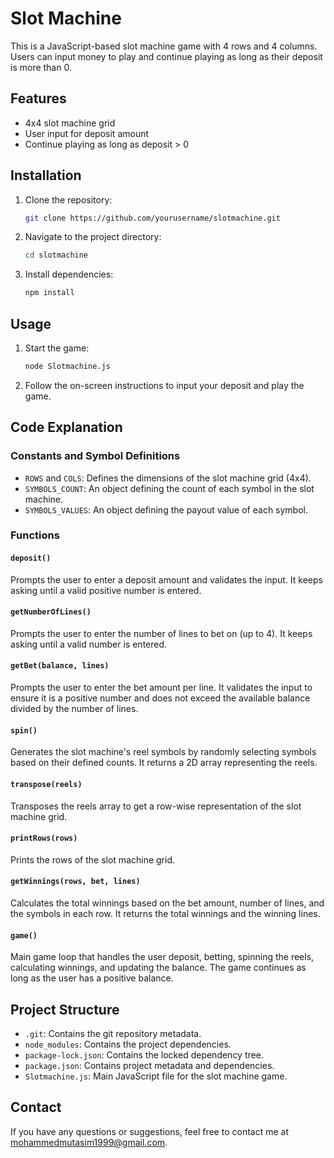 # Slot Machine

This is a JavaScript-based slot machine game with 4 rows and 4 columns. Users can input money to play and continue playing as long as their deposit is more than 0.

## Features

- 4x4 slot machine grid
- User input for deposit amount
- Continue playing as long as deposit > 0

## Installation

1. Clone the repository:
    ```sh
    git clone https://github.com/yourusername/slotmachine.git
    ```
2. Navigate to the project directory:
    ```sh
    cd slotmachine
    ```
3. Install dependencies:
    ```sh
    npm install
    ```

## Usage

1. Start the game:
    ```sh
    node Slotmachine.js
    ```

2. Follow the on-screen instructions to input your deposit and play the game.

## Code Explanation

### Constants and Symbol Definitions

- `ROWS` and `COLS`: Defines the dimensions of the slot machine grid (4x4).
- `SYMBOLS_COUNT`: An object defining the count of each symbol in the slot machine.
- `SYMBOLS_VALUES`: An object defining the payout value of each symbol.

### Functions

#### `deposit()`
Prompts the user to enter a deposit amount and validates the input. It keeps asking until a valid positive number is entered.

#### `getNumberOfLines()`
Prompts the user to enter the number of lines to bet on (up to 4). It keeps asking until a valid number is entered.

#### `getBet(balance, lines)`
Prompts the user to enter the bet amount per line. It validates the input to ensure it is a positive number and does not exceed the available balance divided by the number of lines.

#### `spin()`
Generates the slot machine's reel symbols by randomly selecting symbols based on their defined counts. It returns a 2D array representing the reels.

#### `transpose(reels)`
Transposes the reels array to get a row-wise representation of the slot machine grid.

#### `printRows(rows)`
Prints the rows of the slot machine grid.

#### `getWinnings(rows, bet, lines)`
Calculates the total winnings based on the bet amount, number of lines, and the symbols in each row. It returns the total winnings and the winning lines.

#### `game()`
Main game loop that handles the user deposit, betting, spinning the reels, calculating winnings, and updating the balance. The game continues as long as the user has a positive balance.

## Project Structure

- `.git`: Contains the git repository metadata.
- `node_modules`: Contains the project dependencies.
- `package-lock.json`: Contains the locked dependency tree.
- `package.json`: Contains project metadata and dependencies.
- `Slotmachine.js`: Main JavaScript file for the slot machine game.



## Contact

If you have any questions or suggestions, feel free to contact me at mohammedmutasim1999@gmail.com.
